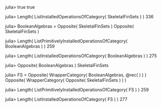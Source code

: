 

julia> true
true

julia> Length( ListInstalledOperationsOfCategory( SkeletalFinSets ) )
336

julia> BooleanAlgebras = Opposite( SkeletalFinSets )
Opposite( SkeletalFinSets )

julia> Length( ListPrimitivelyInstalledOperationsOfCategory( BooleanAlgebras ) )
259

julia> Length( ListInstalledOperationsOfCategory( BooleanAlgebras ) )
275

julia> Opposite( BooleanAlgebras )
SkeletalFinSets

julia> FS = Opposite( WrapperCategory( BooleanAlgebras, @rec( ) ) )
Opposite( WrapperCategory( Opposite( SkeletalFinSets ) ) )

julia> Length( ListPrimitivelyInstalledOperationsOfCategory( FS ) )
259

julia> Length( ListInstalledOperationsOfCategory( FS ) )
277
